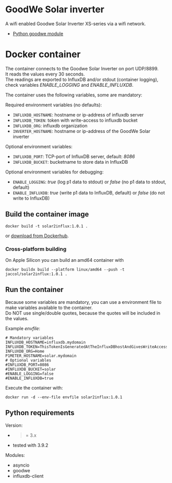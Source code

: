 # GoodWe Solar inverter

A wifi enabled Goodwe Solar Inverter XS-series via a wifi network.  

- [Python goodwe module](https://github.com/marcelblijleven/goodwe)


# Docker container

The container connects to the Goodwe Solar Inverter on port UDP/8899.  
It reads the values every 30 seconds.  
The readings are exported to InfluxDB and/or stdout (container logging), check variables *ENABLE_LOGGING* and *ENABLE_INFLUXDB*.  

The container uses the following variables, some are mandatory:  

Required environment variables (no defaults):  
- `INFLUXDB_HOSTNAME`: hostname or ip-address of influxdb server
- `INFLUXDB_TOKEN`: token with write-access to influxdb bucket
- `INFLUXDB_ORG`: influxdb organization
- `INVERTER_HOSTNAME`: hostname or ip-address of the GoodWe Solar inverter

Optional environment variables:  
- `INFLUXDB_PORT`: TCP-port of InfluxDB server, default: *8086*
- `INFLUXDB_BUCKET`: bucketname to store data in InfluxDB

Optional environment variables for debugging:  
- `ENABLE_LOGGING`: *true* (log p1 data to stdout) or *false* (no p1 data to stdout, default)
- `ENABLE_INFLUXDB`: *true* (write p1 data to InfluxDB, default) or *false* (do not write to InfluxDB)

## Build the container image

```
docker build -t solar2influx:1.0.1 .
```

or [download from Dockerhub](https://hub.docker.com/r/jaccol/solar2influx).  

### Cross-platform building

On Apple Silicon you can build an amd64 container with
```
docker buildx build --platform linux/amd64 --push -t jaccol/solar2influx:1.0.1 .
```

## Run the container

Because some variables are mandatory, you can use a environment file to make
variables available to the container.  
Do NOT use single/double quotes, because the quotes will be included in the values.  

Example *envfile*:
```
# Mandatory variables
INFLUXDB_HOSTNAME=influxdb.mydomain
INFLUXDB_TOKEN=ThisTokenIsGeneratedAtTheInfluxDBhostAndGivesWriteAccessToTheBucketToStoreSolarData
INFLUXDB_ORG=Home
P1METER_HOSTNAME=solar.mydomain
# Optional variables
#INFLUXDB_PORT=8086
#INFLUXDB_BUCKET=solar
#ENABLE_LOGGING=false
#ENABLE_INFLUXDB=true
```

Execute the container with:
```
docker run -d --env-file envfile solar2influx:1.0.1
```

## Python requirements

Version:  
- >= 3.x
- tested with 3.9.2

Modules:
- asyncio
- goodwe
- influxdb-client
